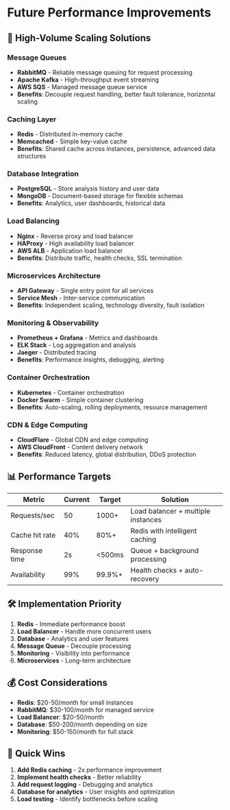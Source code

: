 # Future Performance Improvements

## 🚀 **High-Volume Scaling Solutions**

### **Message Queues**
- **RabbitMQ** - Reliable message queuing for request processing
- **Apache Kafka** - High-throughput event streaming
- **AWS SQS** - Managed message queue service
- **Benefits**: Decouple request handling, better fault tolerance, horizontal scaling

### **Caching Layer**
- **Redis** - Distributed in-memory cache
- **Memcached** - Simple key-value cache
- **Benefits**: Shared cache across instances, persistence, advanced data structures

### **Database Integration**
- **PostgreSQL** - Store analysis history and user data
- **MongoDB** - Document-based storage for flexible schemas
- **Benefits**: Analytics, user dashboards, historical data

### **Load Balancing**
- **Nginx** - Reverse proxy and load balancer
- **HAProxy** - High availability load balancer
- **AWS ALB** - Application load balancer
- **Benefits**: Distribute traffic, health checks, SSL termination

### **Microservices Architecture**
- **API Gateway** - Single entry point for all services
- **Service Mesh** - Inter-service communication
- **Benefits**: Independent scaling, technology diversity, fault isolation

### **Monitoring & Observability**
- **Prometheus + Grafana** - Metrics and dashboards
- **ELK Stack** - Log aggregation and analysis
- **Jaeger** - Distributed tracing
- **Benefits**: Performance insights, debugging, alerting

### **Container Orchestration**
- **Kubernetes** - Container orchestration
- **Docker Swarm** - Simple container clustering
- **Benefits**: Auto-scaling, rolling deployments, resource management

### **CDN & Edge Computing**
- **CloudFlare** - Global CDN and edge computing
- **AWS CloudFront** - Content delivery network
- **Benefits**: Reduced latency, global distribution, DDoS protection

## 📊 **Performance Targets**

| Metric | Current | Target | Solution |
|--------|---------|--------|----------|
| Requests/sec | 50 | 1000+ | Load balancer + multiple instances |
| Cache hit rate | 40% | 80%+ | Redis with intelligent caching |
| Response time | 2s | <500ms | Queue + background processing |
| Availability | 99% | 99.9%+ | Health checks + auto-recovery |

## 🛠️ **Implementation Priority**

1. **Redis** - Immediate performance boost
2. **Load Balancer** - Handle more concurrent users
3. **Database** - Analytics and user features
4. **Message Queue** - Decouple processing
5. **Monitoring** - Visibility into performance
6. **Microservices** - Long-term architecture

## 💰 **Cost Considerations**

- **Redis**: $20-50/month for small instances
- **RabbitMQ**: $30-100/month for managed service
- **Load Balancer**: $20-50/month
- **Database**: $50-200/month depending on size
- **Monitoring**: $50-150/month for full stack

## 🎯 **Quick Wins**

1. **Add Redis caching** - 2x performance improvement
2. **Implement health checks** - Better reliability
3. **Add request logging** - Debugging and analytics
4. **Database for analytics** - User insights and optimization
5. **Load testing** - Identify bottlenecks before scaling
